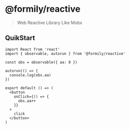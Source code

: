 # @formily/reactive

> Web Reactive Library Like Mobx

## QuikStart

```tsx
import React from 'react'
import { observable, autorun } from '@formily/reactive'

const obs = observable({ aa: 0 })

autorun(() => {
  console.log(obs.aa)
})

export default () => (
  <button
    onClick={() => {
      obs.aa++
    }}
  >
    click
  </button>
)
```
